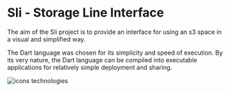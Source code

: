 # Sli - Storage Line Interface

The aim of the Sli project is to provide an interface for using an s3 space in a visual and simplified way.

The Dart language was chosen for its simplicity and speed of execution.
By its very nature, the Dart language can be compiled into executable applications for relatively simple deployment and sharing.

 ![icons technologies](https://skillicons.dev/icons?i=aws,dart)
